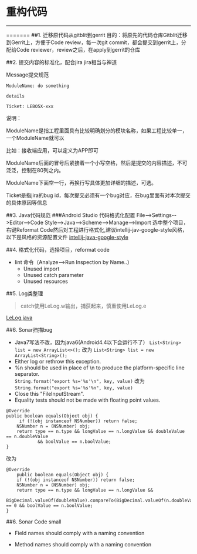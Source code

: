 # 重构代码

---

=======
##1. 迁移原代码从gitblit到gerrit
目的：将原先的代码仓库Gitblit迁移到Gerrit上，方便于Code review，每一次git commit，都会提交到gerrit上，分配给Code reviewer，review之后，在apply到gerrit的仓库

##2. 提交内容的标准化，配合jira
jira相当与禅道

Message提交规范
```
ModuleName: do something

details

Ticket: LEBO5X-xxx
```

说明：

ModuleName是指工程里面具有比较明确划分的模块名称，如果工程比较单一，一个ModuleName就可以

比如：接收端应用，可以定义为APP即可

ModuleName后面的冒号后紧接着一个小写空格，然后是提交的内容描述，不可泛泛，控制在80列之内。

ModuleName下面空一行，再换行写具体更加详细的描述，可选。

Ticket是指jira的bug id，每次提交必须有一个bug对应，在bug里面有对本次提交的具体原因等信息

##3. Java代码规范
###Android Studio 代码格式化配置
File-->Settings-->Editor-->Code Style-->Java-->Scheme-->Manage-->Import
选中整个项目，右键Reformat Code然后对工程进行格式化,建议intellij-jav-google-style风格，以下是风格的资源配置文件
[intellij-java-google-style][1]

##4. 格式化代码，选择项目，reformat code
- lint 命令（Analyze-->Run Inspection by Name..）
    - Unused import
    - Unused catch parameter
    - Unused resources

##5. Log类整理
> catch使用LeLog.w输出，捕获起来，慎重使用LeLog.e

[LeLog.java][2]

##6. Sonar扫描bug
- Java7写法不改，因为java6(Android4.4以下会运行不了）
`List<String> list = new ArrayList<>();`
改为
`List<String> list = new ArrayList<String>();`
- Either log or rethrow this exception. 
- %n should be used in place of \n to produce the platform-specific line separator.  
`String.format("export %s='%s'\n", key, value)`
改为
`String.format("export %s='%s'%n", key, value)`
- Close this "FileInputStream". 
- Equality tests should not be made with floating point values.
```
@Override
public boolean equals(Object obj) {
     if (!(obj instanceof NSNumber)) return false;
    NSNumber n = (NSNumber) obj;
    return type == n.type && longValue == n.longValue && doubleValue == n.doubleValue
            && boolValue == n.boolValue;
}
```
改为
```
@Override
    public boolean equals(Object obj) {
    if (!(obj instanceof NSNumber)) return false;
    NSNumber n = (NSNumber) obj;
    return type == n.type && longValue == n.longValue && 
    BigDecimal.valueOf(doubleValue).compareTo(BigDecimal.valueOf(n.doubleValue)) == 0 && boolValue == n.boolValue;
}
```
##6. Sonar Code small
- Field names should comply with a naming convention
- Method names should comply with a naming convention


  [1]: https://github.com/google/styleguide/blob/gh-pages/intellij-java-google-style.xml
  [2]: https://github.com/ZippoZeng/blog/blob/master/201710/assets/LeLog.java
